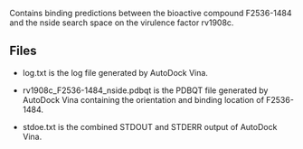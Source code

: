 Contains binding predictions between the bioactive compound F2536-1484 and the nside search space on the virulence factor rv1908c.

## Files

- log.txt is the log file generated by AutoDock Vina.

- rv1908c_F2536-1484_nside.pdbqt is the PDBQT file generated by AutoDock Vina containing the orientation and binding location of F2536-1484.

- stdoe.txt is the combined STDOUT and STDERR output of AutoDock Vina.

